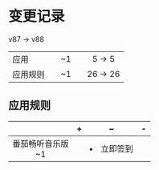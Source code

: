 # 变更记录

v87 -> v88

||||||
|-|:-:|:-:|:-:|:-:|
|应用||~1||5 -> 5|
|应用规则||~1||26 -> 26|

## 应用规则

||+|~|-|
|:-:|-|-|-|
|番茄畅听音乐版<br>~1||<li>立即签到||
